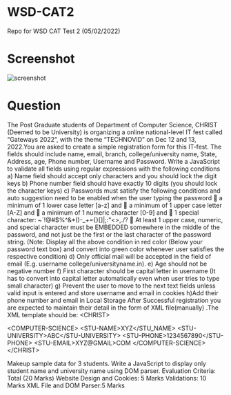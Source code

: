 # WSD-CAT2
Repo for WSD CAT Test 2 (05/02/2022)

# Screenshot

![screenshot](https://raw.githubusercontent.com/AshwinKumar-V9/WSD-CAT2/main/.github/images/WSD_CAT2_Screenshot.jpg)

# Question

The Post Graduate students of Department of Computer Science, CHRIST (Deemed to be
University) is organizing a online national-level IT fest called “Gateways 2022”, with the
theme “TECHNOVID” on Dec 12 and 13, 2022.You are asked to create a simple registration
form for this IT-fest. The fields should include name, email, branch, college/university name,
State, Address, age, Phone number, Username and Password. Write a JavaScript to validate
all fields using regular expressions with the following conditions
a) Name field should accept only characters and you should lock the digit keys
b) Phone number field should have exactly 10 digits (you should lock the character keys)
c) Passwords must satisfy the following conditions and auto suggestion need to be enabled
when the user typing the password
 a minimum of 1 lower case letter [a-z] and
 a minimum of 1 upper case letter [A-Z] and
 a minimum of 1 numeric character [0-9] and
 1 special character: ~`!@#$%^&amp;*()-_+={}[]|\;:&quot;&lt;&gt;,./?
 At least 1 upper case, numeric, and special character must be EMBEDDED somewhere in
the middle of the password, and not just be the first or the last character of the password
string.
(Note: Display all the above condition in red color (Below your password text box) and
convert into green color whenever user satisfies the respective condition)
d) Only official mail will be accepted in the field of email (E.g. username
college/universityname.in).
e) Age should not be negative number
f) First character should be capital letter in username (It has to convert into capital letter
automatically even when user tries to type small character)
g) Prevent the user to move to the next text fields unless valid input is entered and store
username and email in cookies
h)Add their phone number and email in Local Storage
After Successful registration you are expected to maintain their detail in the form of XML
file(manually) .The XML template should be:
&lt;CHRIST&gt;

&lt;COMPUTER-SCIENCE&gt;
&lt;STU-NAME&gt;XYZ&lt;/STU_NAME&gt;
&lt;STU-UNIVERSITY&gt;ABC&lt;/STU-UNIVERSITY&gt;
&lt;STU-PHONE&gt;1234567890&lt;/STU-PHONE&gt;
&lt;STU-EMAIL&gt;XYZ@GMAIL&gt;COM
&lt;/COMPUTER-SCIENCE&gt;
&lt;/CHRIST&gt;

Makeup sample data for 3 students. Write a JavaScript to display only student name and
university name using DOM parser.
Evaluation Criteria: Total (20 Marks)
Website Design and Cookies: 5 Marks
Validations: 10 Marks
XML File and DOM Parser:5 Marks